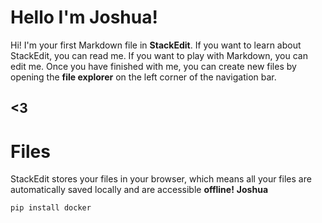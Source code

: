 # Hello I'm Joshua!

Hi! I'm your first Markdown file in **StackEdit**. If you want to learn about StackEdit, you can read me. If you want to play with Markdown, you can edit me. Once you have finished with me, you can create new files by opening the **file explorer** on the left corner of the navigation bar.

## **<3**
# Files

StackEdit stores your files in your browser, which means all your files are automatically saved locally and are accessible **offline!**
**Joshua**

    pip install docker
